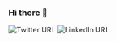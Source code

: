 ### Hi there 👋
![Twitter URL](https://img.shields.io/twitter/url?label=LinkedIn&logo=linkedin&style=social&url=https%3A%2F%2Fwww.linkedin.com%2Fin%2Fhelderm01%2F)
![LinkedIn URL](https://img.shields.io/linkedin/url?label=LinkedIn&logo=linkedin&style=social&url=https%3A%2F%2Fwww.linkedin.com%2Fin%2Fhelderm01%2F)

<!-- "mailto:helder.souza@pagueveloz.com.br" -->

